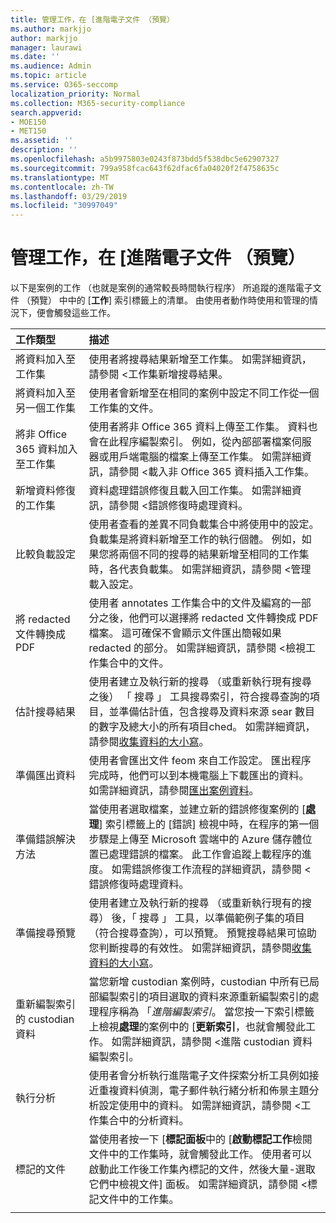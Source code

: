 ```yaml
---
title: 管理工作，在 [進階電子文件 （預覽）
ms.author: markjjo
author: markjjo
manager: laurawi
ms.date: ''
ms.audience: Admin
ms.topic: article
ms.service: O365-seccomp
localization_priority: Normal
ms.collection: M365-security-compliance
search.appverid:
- MOE150
- MET150
ms.assetid: ''
description: ''
ms.openlocfilehash: a5b9975803e0243f873bdd5f538dbc5e62907327
ms.sourcegitcommit: 799a958fcac643f62dfac6fa04020f2f4758635c
ms.translationtype: MT
ms.contentlocale: zh-TW
ms.lasthandoff: 03/29/2019
ms.locfileid: "30997049"
---
```

# <a name="manage-jobs-in-advanced-ediscovery-preview"></a>管理工作，在 [進階電子文件 （預覽）

以下是案例的工作 （也就是案例的通常較長時間執行程序） 所追蹤的進階電子文件 （預覽） 中中的 [**工作**] 索引標籤上的清單。 由使用者動作時使用和管理的情況下，便會觸發這些工作。

| 工作類型            | 描述     |
| :----------------- | :----------     |
|將資料加入至工作集 | 使用者將搜尋結果新增至工作集。  如需詳細資訊，請參閱 <<c0>工作集新增搜尋結果。 |
|將資料加入至另一個工作集 | 使用者會新增至在相同的案例中設定不同工作從一個工作集的文件。|
|將非 Office 365 資料加入至工作集 | 使用者將非 Office 365 資料上傳至工作集。 資料也會在此程序編製索引。 例如，從內部部署檔案伺服器或用戶端電腦的檔案上傳至工作集。 如需詳細資訊，請參閱 <<c0>載入非 Office 365 資料插入工作集。| 
|新增資料修復的工作集 | 資料處理錯誤修復且載入回工作集。 如需詳細資訊，請參閱 <<c0>錯誤修復時處理資料。 | 
|比較負載設定 | 使用者查看的差異不同負載集合中將使用中的設定。 負載集是將資料新增至工作的執行個體。 例如，如果您將兩個不同的搜尋的結果新增至相同的工作集時，各代表負載集。 如需詳細資訊，請參閱 <<c0>管理載入設定。 |
|將 redacted 文件轉換成 PDF|使用者 annotates 工作集合中的文件及編寫的一部分之後，他們可以選擇將 redacted 文件轉換成 PDF 檔案。 這可確保不會顯示文件匯出簡報如果 redacted 的部分。 如需詳細資訊，請參閱 <<c0>檢視工作集合中的文件。 |
|估計搜尋結果 | 使用者建立及執行新的搜尋 （或重新執行現有搜尋之後） 「 搜尋 」 工具搜尋索引，符合搜尋查詢的項目，並準備估計值，包含搜尋及資料來源 sear 數目的數字及總大小的所有項目ched。  如需詳細資訊，請參閱[收集資料的大小寫](collecting-data-for-ediscovery.md)。 | 
|準備匯出資料 | 使用者會匯出文件 feom 來自工作設定。 匯出程序完成時，他們可以到本機電腦上下載匯出的資料。 如需詳細資訊，請參閱[匯出案例資料](exporting-data-ediscover20.md)。 | 
|準備錯誤解決方法 |當使用者選取檔案，並建立新的錯誤修復案例的 [**處理**] 索引標籤上的 [錯誤] 檢視中時，在程序的第一個步驟是上傳至 Microsoft 雲端中的 Azure 儲存體位置已處理錯誤的檔案。 此工作會追蹤上載程序的進度。 如需錯誤修復工作流程的詳細資訊，請參閱 <<c0>錯誤修復時處理資料。 | 
|準備搜尋預覽 | 使用者建立及執行新的搜尋 （或重新執行現有的搜尋） 後，「 搜尋 」 工具，以準備範例子集的項目 （符合搜尋查詢），可以預覽。 預覽搜尋結果可協助您判斷搜尋的有效性。  如需詳細資訊，請參閱[收集資料的大小寫](collecting-data-for-ediscovery.md#view-search-results-and-statistics)。 | 
|重新編製索引的 custodian 資料 | 當您新增 custodian 案例時，custodian 中所有已局部編製索引的項目選取的資料來源重新編製索引的處理程序稱為 「*進階編製索引*。 當您按一下索引標籤上檢視**處理**的案例中的 [**更新索引**，也就會觸發此工作。 如需詳細資訊，請參閱 <<c0>進階 custodian 資料編製索引。
|執行分析 | 使用者會分析執行進階電子文件探索分析工具例如接近重複資料偵測，電子郵件執行緒分析和佈景主題分析設定使用中的資料。 如需詳細資訊，請參閱 <<c0>工作集合中的分析資料。 | 
|標記的文件 | 當使用者按一下 [**標記面板**中的 [**啟動標記工作**檢閱文件中的工作集時，就會觸發此工作。 使用者可以啟動此工作後工作集內標記的文件，然後大量-選取它們中檢視文件] 面板。 如需詳細資訊，請參閱 <<c0>標記文件中的工作集。 | 
|||
